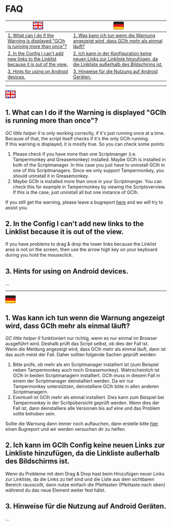 # FAQ

<a href="#en" title=""><img src="../images/flag_en.png"></a> | <a href="#de" title=""><img src="../images/flag_de.png"></a>
--- | --- 
<a href="#1-en">1. What can I do if the Warning is displayed "GClh is running more than once"?</a> | <a href="#1-de">1. Was kann ich tun wenn die Warnung angezeigt wird, dass GClh mehr als einmal läuft?</a>
<a href="#2-en">2. In the Config I can't add new links to the Linklist because it is out of the view.</a> | <a href="#2-de">2. Ich kann in der Konfiguration keine neuen Links zur Linkliste hinzufügen, da die Linkliste außerhalb des Bildschirms ist.</a>
<a href="#3-en">3. Hints for using on Android devices.</a> | <a href="#3-de">3. Hinweise für die Nutzung auf Android Geräten.</a>

---
<a id="en"></a><img src="../images/flag_en.png">

<a id="1-en"></a>
## 1. What can I do if the Warning is displayed "GClh is running more than once"?
*GC little helper II* is only working correctly, if it's just running once at a time. Because of that, the script itself checks if it's the only GClh running.<br>
If this warning is displayed, it is mostly true. So you can check some points:<br>
<ol>
	<li>
		Please check if you have more than one Scriptmanger (i.e. Tampermonkey and Greasemonkey) installed. Maybe GClh is installed in both of the Scriptmanager. In this case you just have to uninstall GClh in one of this Scriptmanagers. Since we only support Tampermonkey, you should uninstall it in Greasemonkey.<br>
	</li>
	<li>
		Maybe GClh is installed more than once in your Scriptmanger. You can check this for example in Tampermonkey by viewing the Scriptoverview. If this is the case, just uninstall all but one instance of GClh.<br>
	</li>
</ol>
If you still get the warning, please leave a bugreport <a href="https://github.com/2Abendsegler/GClh/issues">here</a> and we will try to assist you.<br>

<a id="2-en"></a>
## 2. In the Config I can't add new links to the Linklist because it is out of the view.
If you have problems to drag & drop the lower links because the Linklist area is not on the screen, then use the arrow high key on your keyboard during you hold the mouseclick.<br>

<a id="3-en"></a>
## 3. Hints for using on Android devices.
...<br>

---
<a id="de"></a><img src="../images/flag_de.png">

<a id="1-de"></a>
## 1. Was kann ich tun wenn die Warnung angezeigt wird, dass GClh mehr als einmal läuft?
*GC little helper II* funktioniert nur richtig, wenn es nur einmal im Browser ausgeführt wird. Deshalb prüft das Script selbst, ob dies der Fall ist.<br>
Wenn die Meldung angezeigt wird, dass GClh mehr als einmal läuft, dann ist das auch meist der Fall. Daher sollten folgende Sachen geprüft werden:<br>
<ol>
	<li>
		Bitte prüfe, ob mehr als ein Scriptmanager installiert ist (zum Beispiel neben Tampermonkey auch noch Greasemonkey). Wahrscheinlich ist GClh in beiden Scriptmanagern installiert. GClh muss in diesem Fall in einem der Scriptmanager deinstalliert werden. Da wir nur Tampermonkey unterstützen, deinstalliere GClh bitte in allen anderen Scriptmanagern.<br>
	</li>
	<li>
		Eventuell ist GClh mehr als einmal installiert. Dies kann zum Beispiel bei Tampermonkey in der Scritpübersicht geprüft werden. Wenn dies der Fall ist, dann deinstalliere alle Versionen bis auf eine und das Problem sollte behoben sein.<br>
	</li>
</ol>
Sollte die Warnung dann immer noch auftauchen, dann erstelle bitte <a href="https://github.com/2Abendsegler/GClh/issues">hier</a> einen Bugreport und wir werden versuchen dir zu helfen.<br>

<a id="2-de"></a>
## 2. Ich kann im GClh Config keine neuen Links zur Linkliste hinzufügen, da die Linkliste außerhalb des Bildschirms ist.
Wenn du Probleme mit dem Drag & Drop hast beim Hinzufügen neuer Links zur Linkliste, da die Links zu tief sind und die Liste aus dem sichtbaren Bereich rausscollt, dann nutze einfach die Pfeiltasten (Pfeiltaste nach oben) während du das neue Element weiter fest hälst.<br>

<a id="3-de"></a>
## 3. Hinweise für die Nutzung auf Android Geräten.
...<br>
